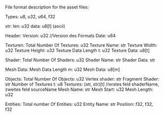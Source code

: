 File format description for the asset files:

Types:
u8, u32, u64, f32

str:
  len: u32
  data: u8[l] (ascii)

Header:
  Version: u32 //Version des Formats
  Date: u64

Texturen:
  Total Number Of Textures: u32
	  Texture Name: str
	  Texture Width: u32
	  Texture Height: u32
	  Texture Data Length t: u32
	  Texture Data: u8[t]

Shader:
  Total Number Of Shaders: u32
	  Shader Name: str
	  Shader Data: str

Mesh Data:
  Mesh Data Length m: u32
  Mesh Data: u8[m]

Objects:
  Total Number Of Objects: u32
	  Vertex shader: str
	  Fragment Shader: str
	  Number of Textures t: u8
	  Textures: (str, str)[t] //erstes feld shaderName, zweites feld sourceName
	  Mesh Name: str
	  Mesh Start: u32
	  Mesh Length: u32

Entities:
  Total number Of Entities: u32
    Entity Name: str
    Position: f32, f32, f32
